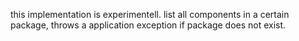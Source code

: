 this implementation is experimentell. list all components in a certain package, throws a application exception if package does not exist.